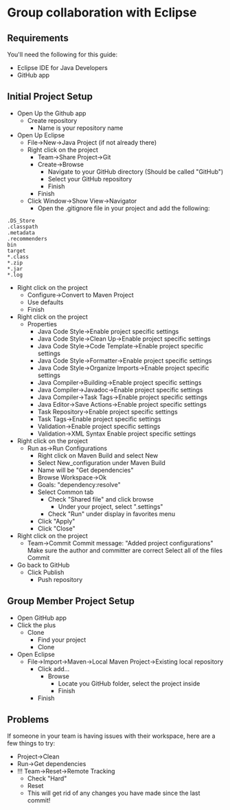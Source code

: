 Group collaboration with Eclipse
================================

Requirements
------------
You'll need the following for this guide:

* Eclipse IDE for Java Developers
* GitHub app

Initial Project Setup
---------------------
* Open Up the Github app
  * Create repository
    * Name is your repository name
* Open Up Eclipse
  * File->New->Java Project (if not already there)
  * Right click on the project
    * Team->Share Project->Git
    * Create->Browse
      * Navigate to your GitHub directory (Should be called "GitHub")
      * Select your GitHub repository
      * Finish
    * Finish
  * Click Window->Show View->Navigator
    * Open the .gitignore file in your project and add the following:
```gitignore
.DS_Store
.classpath
.metadata
.recommenders
bin
target
*.class
*.zip
*.jar
*.log
```
  * Right click on the project
    * Configure->Convert to Maven Project
    * Use defaults
    * Finish
  * Right click on the project
    * Properties
      * Java Code Style->Enable project specific settings
      * Java Code Style->Clean Up->Enable project specific settings
      * Java Code Style->Code Template->Enable project specific settings
      * Java Code Style->Formatter->Enable project specific settings
      * Java Code Style->Organize Imports->Enable project specific settings
      * Java Compiler->Building->Enable project specific settings
      * Java Compiler->Javadoc->Enable project specific settings
      * Java Compiler->Task Tags->Enable project specific settings
      * Java Editor->Save Actions->Enable project specific settings
      * Task Repository->Enable project specific settings
      * Task Tags->Enable project specific settings
      * Validation->Enable project specific settings
      * Validation->XML Syntax Enable project specific settings
  * Right click on the project
    * Run as->Run Configurations
      * Right click on Maven Build and select New
      * Select New_configuration under Maven Build
      * Name will be "Get dependencies"
      * Browse Workspace->Ok
      * Goals: "dependency:resolve"
      * Select Common tab
        * Check "Shared file" and click browse
          * Under your project, select ".settings"
        * Check "Run" under display in favorites menu
      * Click "Apply"
      * Click "Close"
  * Right click on the project
    * Team->Commit
      Commit message: "Added project configurations"
      Make sure the author and committer are correct
      Select all of the files
      Commit
* Go back to GitHub
  * Click Publish
    * Push repository

Group Member Project Setup
--------------------------
* Open GitHub app
* Click the plus
  * Clone
    * Find your project
    * Clone
* Open Eclipse
  * File->Import->Maven->Local Maven Project->Existing local repository
    * Click add...
      * Browse
        * Locate you GitHub folder, select the project inside
        * Finish
    * Finish

Problems
--------
If someone in your team is having issues with their workspace, here are a few things to try:

* Project->Clean
* Run->Get dependencies
* !!! Team->Reset->Remote Tracking
  * Check "Hard"
  * Reset
  * This will get rid of any changes you have made since the last commit!
